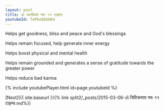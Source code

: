 ```yaml
---
layout: post
title: ॐ उठभीदादे नमः ११ टाइम्स
youtubeId: TePboQkbbK4
---
```

 
 
Helps get goodness, bliss and peace and God's blessings
 
Helps remain focused, help generate inner energy 
 
Helps boost physical and mental health 
 
Helps remain grounded and generates a sense of gratitude towards the greater power 
 
Helps reduce bad karma
 
 
 
 


{% include youtubePlayer.html id=page.youtubeId %}
 
[Next]({{ site.baseurl }}{% link  split2/_posts/2015-03-06-ॐ त्रिविक्रमाय नमः ११ टाइम्स.md%})
 
